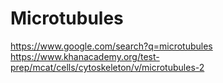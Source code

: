 # Microtubules
https://www.google.com/search?q=microtubules https://www.khanacademy.org/test-prep/mcat/cells/cytoskeleton/v/microtubules-2
